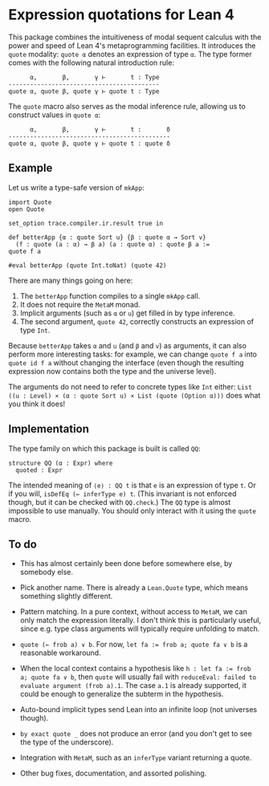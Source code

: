 # Expression quotations for Lean 4

This package combines the
intuitiveness of modal sequent calculus
with the power and speed of
Lean 4's metaprogramming facilities.
It introduces the `quote` modality:
`quote α` denotes an expression of type `α`.
The type former comes with the following
natural introduction rule:

```
      α,       β,       γ ⊢       t : Type
------------------------------------------
quote α, quote β, quote γ ⊢ quote t : Type
```

The `quote` macro also serves
as the modal inference rule,
allowing us to construct values in `quote α`:
```
      α,       β,       γ ⊢       t :       δ
---------------------------------------------
quote α, quote β, quote γ ⊢ quote t : quote δ
```

## Example

Let us write a type-safe version of `mkApp`:

```lean
import Quote
open Quote

set_option trace.compiler.ir.result true in

def betterApp {α : quote Sort u} {β : quote α → Sort v}
  (f : quote (a : α) → β a) (a : quote α) : quote β a :=
quote f a

#eval betterApp (quote Int.toNat) (quote 42)
```

There are many things going on here:
1. The `betterApp` function compiles to a single `mkApp` call.
1. It does not require the `MetaM` monad.
1. Implicit arguments (such as `α` or `u`) get filled in by type inference.
1. The second argument, `quote 42`,
   correctly constructs an expression of type `Int`.

Because `betterApp`
takes `α` and `u` (and `β` and `v`) as arguments,
it can also perform more interesting tasks:
for example,
we can change `quote f a` into `quote id f a`
without changing the interface
(even though the resulting expression
now contains both the type and the universe level).

The arguments do not need to refer
to concrete types like `Int` either:
`List ((u : Level) × (α : quote Sort u) × List (quote (Option α)))`
does what you think it does!

## Implementation

The type family on which this package is built is called `QQ`:

```lean
structure QQ (α : Expr) where
  quoted : Expr
```

The intended meaning of `⟨e⟩ : QQ t` is that
`e` is an expression of type `t`.
Or if you will,
`isDefEq (← inferType e) t`.
(This invariant is not enforced though,
but it can be checked with `QQ.check`.)
The `QQ` type is almost impossible to use manually.
You should only interact with it
using the `quote` macro.

## To do

- This has almost certainly been done before
  somewhere else, by somebody else.

- Pick another name.
  There is already a `Lean.Quote` type,
  which means something slightly different.

- Pattern matching.
  In a pure context,
  without access to `MetaM`,
  we can only match the expression literally.
  I don't think this is particularly useful,
  since e.g. type class arguments will
  typically require unfolding to match.

- `quote (← frob a) ∨ b`.
  For now, `let fa := frob a; quote fa ∨ b`
  is a reasonable workaround.

- When the local context contains a hypothesis
  like `h : let fa := frob a; quote fa ∨ b`,
  then `quote` will usually fail with
  `reduceEval: failed to evaluate argument (frob a).1`.
  The case `a.1` is already supported,
  it could be enough to generalize the subterm in the hypothesis.

- Auto-bound implicit types
  send Lean into an infinite loop
  (not universes though).

- `by exact quote _` does not produce an error
  (and you don't get to see the type of the underscore).

- Integration with `MetaM`,
  such as an `inferType` variant
  returning a quote.

- Other bug fixes, documentation, and assorted polishing.
